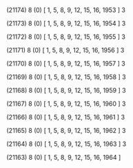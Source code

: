 (21174) 8 (0) [ 1, 5, 8, 9, 12, 15, 16, 1953 ] 3 


(21173) 8 (0) [ 1, 5, 8, 9, 12, 15, 16, 1954 ] 3 


(21172) 8 (0) [ 1, 5, 8, 9, 12, 15, 16, 1955 ] 3 


(21171) 8 (0) [ 1, 5, 8, 9, 12, 15, 16, 1956 ] 3 


(21170) 8 (0) [ 1, 5, 8, 9, 12, 15, 16, 1957 ] 3 


(21169) 8 (0) [ 1, 5, 8, 9, 12, 15, 16, 1958 ] 3 


(21168) 8 (0) [ 1, 5, 8, 9, 12, 15, 16, 1959 ] 3 


(21167) 8 (0) [ 1, 5, 8, 9, 12, 15, 16, 1960 ] 3 


(21166) 8 (0) [ 1, 5, 8, 9, 12, 15, 16, 1961 ] 3 


(21165) 8 (0) [ 1, 5, 8, 9, 12, 15, 16, 1962 ] 3 


(21164) 8 (0) [ 1, 5, 8, 9, 12, 15, 16, 1963 ] 3 


(21163) 8 (0) [ 1, 5, 8, 9, 12, 15, 16, 1964 ]  

